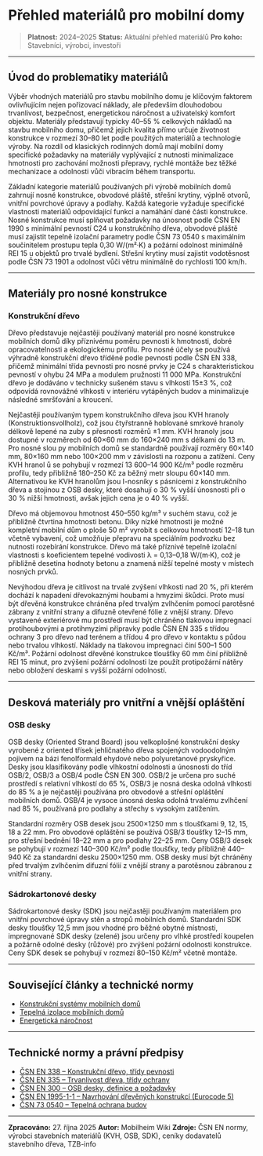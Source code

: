 # Přehled materiálů pro mobilní domy

> **Platnost:** 2024–2025
> **Status:** Aktuální přehled materiálů
> **Pro koho:** Stavebníci, výrobci, investoři

---

## Úvod do problematiky materiálů

Výběr vhodných materiálů pro stavbu mobilního domu je klíčovým faktorem ovlivňujícím nejen pořizovací náklady, ale především dlouhodobou trvanlivost, bezpečnost, energetickou náročnost a uživatelský komfort objektu. Materiály představují typicky 40–55 % celkových nákladů na stavbu mobilního domu, přičemž jejich kvalita přímo určuje životnost konstrukce v rozmezí 30–80 let podle použitých materiálů a technologie výroby. Na rozdíl od klasických rodinných domů mají mobilní domy specifické požadavky na materiály vyplývající z nutnosti minimalizace hmotnosti pro zachování možnosti přepravy, rychlé montáže bez těžké mechanizace a odolnosti vůči vibracím během transportu.

Základní kategorie materiálů používaných při výrobě mobilních domů zahrnují nosné konstrukce, obvodové pláště, střešní krytiny, výplně otvorů, vnitřní povrchové úpravy a podlahy. Každá kategorie vyžaduje specifické vlastnosti materiálů odpovídající funkci a namáhání dané části konstrukce. Nosné konstrukce musí splňovat požadavky na únosnost podle ČSN EN 1990 s minimální pevností C24 u konstrukčního dřeva, obvodové pláště musí zajistit tepelně izolační parametry podle ČSN 73 0540 s maximálním součinitelem prostupu tepla 0,30 W/(m²·K) a požární odolnost minimálně REI 15 u objektů pro trvalé bydlení. Střešní krytiny musí zajistit vodotěsnost podle ČSN 73 1901 a odolnost vůči větru minimálně do rychlosti 100 km/h.

---

## Materiály pro nosné konstrukce

### Konstrukční dřevo

Dřevo představuje nejčastěji používaný materiál pro nosné konstrukce mobilních domů díky příznivému poměru pevnosti k hmotnosti, dobré opracovatelnosti a ekologickému profilu. Pro nosné účely se používá výhradně konstrukční dřevo tříděné podle pevnosti podle ČSN EN 338, přičemž minimální třída pevnosti pro nosné prvky je C24 s charakteristickou pevností v ohybu 24 MPa a modulem pružnosti 11 000 MPa. Konstrukční dřevo je dodáváno v technicky sušeném stavu s vlhkostí 15±3 %, což odpovídá rovnovážné vlhkosti v interiéru vytápěných budov a minimalizuje následné smršťování a kroucení.

Nejčastěji používaným typem konstrukčního dřeva jsou KVH hranoly (Konstruktionsvollholz), což jsou čtyřstranně hoblované smrkové hranoly délkově lepené na zuby s přesností rozměrů ±1 mm. KVH hranoly jsou dostupné v rozměrech od 60×60 mm do 160×240 mm s délkami do 13 m. Pro nosné slou py mobilních domů se standardně používají rozměry 60×140 mm, 80×160 mm nebo 100×200 mm v závislosti na rozponu a zatížení. Ceny KVH hranol ů se pohybují v rozmezí 13 600–14 900 Kč/m³ podle rozměru profilu, tedy přibližně 180–250 Kč za běžný metr sloupu 60×140 mm. Alternativou ke KVH hranolům jsou I-nosníky s pásnicemi z konstrukčního dřeva a stojinou z OSB desky, které dosahují o 30 % vyšší únosnosti při o 30 % nižší hmotnosti, avšak jejich cena je o 40 % vyšší.

Dřevo má objemovou hmotnost 450–550 kg/m³ v suchém stavu, což je přibližně čtvrtina hmotnosti betonu. Díky nízké hmotnosti je možné kompletní mobilní dům o ploše 50 m² vyrobit s celkovou hmotností 12–18 tun včetně vybavení, což umožňuje přepravu na speciálním podvozku bez nutnosti rozebírání konstrukce. Dřevo má také příznivé tepelně izolační vlastnosti s koeficientem tepelné vodivosti λ = 0,13–0,18 W/(m·K), což je přibližně desetina hodnoty betonu a znamená nižší tepelné mosty v místech nosných prvků.

Nevýhodou dřeva je citlivost na trvalé zvýšení vlhkosti nad 20 %, při kterém dochází k napadení dřevokaznými houbami a hmyzími škůdci. Proto musí být dřevěná konstrukce chráněna před trvalým zvlhčením pomocí parotěsné zábrany z vnitřní strany a difuzně otevřené fólie z vnější strany. Dřevo vystavené exteriérové mu prostředí musí být chráněno tlakovou impregnací protihoubovými a protihmyzími přípravky podle ČSN EN 335 s třídou ochrany 3 pro dřevo nad terénem a třídou 4 pro dřevo v kontaktu s půdou nebo trvalou vlhkostí. Náklady na tlakovou impregnaci činí 500–1 500 Kč/m³. Požární odolnost dřevěné konstrukce tloušťky 60 mm činí přibližně REI 15 minut, pro zvýšení požární odolnosti lze použít protipožární nátěry nebo obložení deskami s vyšší požární odolností.


---

## Desková materiály pro vnitřní a vnější opláštění

### OSB desky

OSB desky (Oriented Strand Board) jsou velkoplošné konstrukční desky vyrobené z oriented třísek jehličnatého dřeva spojených vodoodolným pojivem na bázi fenolformald ehydové nebo polyuretanové pryskyřice. Desky jsou klasifikovány podle vlhkostní odolnosti a únosnosti do tříd OSB/2, OSB/3 a OSB/4 podle ČSN EN 300. OSB/2 je určena pro suché prostředí s relativní vlhkostí do 65 %, OSB/3 je nosná deska odolná vlhkosti do 85 % a je nejčastěji používána pro obvodové a střešní opláštění mobilních domů. OSB/4 je vysoce únosná deska odolná trvalému zvlhčení nad 85 %, používaná pro podlahy a střechy s vysokým zatížením.

Standardní rozměry OSB desek jsou 2500×1250 mm s tloušťkami 9, 12, 15, 18 a 22 mm. Pro obvodové opláštění se používá OSB/3 tloušťky 12–15 mm, pro střešní bednění 18–22 mm a pro podlahy 22–25 mm. Ceny OSB/3 desek se pohybují v rozmezí 140–300 Kč/m² podle tloušťky, tedy přibližně 440–940 Kč za standardní desku 2500×1250 mm. OSB desky musí být chráněny před trvalým zvlhčením difuzní fólií z vnější strany a parotěsnou zábranou z vnitřní strany.

### Sádrokartonové desky

Sádrokartonové desky (SDK) jsou nejčastěji používaným materiálem pro vnitřní povrchové úpravy stěn a stropů mobilních domů. Standardní SDK desky tloušťky 12,5 mm jsou vhodné pro běžné obytné místnosti, impregnované SDK desky (zelené) jsou určeny pro vlhké prostředí koupelen a požárně odolné desky (růžové) pro zvýšení požární odolnosti konstrukce. Ceny SDK desek se pohybují v rozmezí 80–150 Kč/m² včetně montáže.

---

## Související články a technické normy

- [Konstrukční systémy mobilních domů](../konstrukce/konstrukcni-systemy.md)
- [Tepelná izolace mobilních domů](../izolace/tepelna-izolace.md)
- [Energetická náročnost](../energetika/energeticka-narocnost.md)

---

## Technické normy a právní předpisy

- [ČSN EN 338 – Konstrukční dřevo, třídy pevnosti](https://www.unmz.cz/)
- [ČSN EN 335 – Trvanlivost dřeva, třídy ochrany](https://www.unmz.cz/)
- [ČSN EN 300 – OSB desky, definice a požadavky](https://www.unmz.cz/)
- [ČSN EN 1995-1-1 – Navrhování dřevěných konstrukcí (Eurocode 5)](https://www.unmz.cz/)
- [ČSN 73 0540 – Tepelná ochrana budov](https://www.zakonyprolidi.cz/)

---

**Zpracováno:** 27. října 2025
**Autor:** Mobilheim Wiki
**Zdroje:** ČSN EN normy, výrobci stavebních materiálů (KVH, OSB, SDK), ceníky dodavatelů stavebního dřeva, TZB-info
